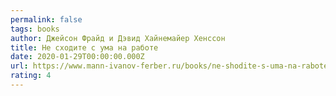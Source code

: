 ```yaml
---
permalink: false
tags: books
author: Джейсон Фрайд и Дэвид Хайнемайер Хенссон
title: Не сходите с ума на работе
date: 2020-01-29T00:00:00.000Z
url: https://www.mann-ivanov-ferber.ru/books/ne-shodite-s-uma-na-rabote
rating: 4
---
```


